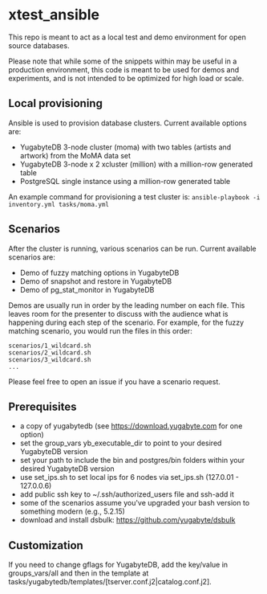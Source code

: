 # xtest_ansible

This repo is meant to act as a local test and demo environment for open source databases.

Please note that while some of the snippets within may be useful in a production environment, this code is meant to be used for demos and experiments, and is not intended to be optimized for high load or scale.

## Local provisioning

Ansible is used to provision database clusters. Current available options are:

- YugabyteDB 3-node cluster (moma) with two tables (artists and artwork) from the MoMA data set
- YugabyteDB 3-node x 2 xcluster (million) with a million-row generated table
- PostgreSQL single instance using a million-row generated table

An example command for provisioning a test cluster is:
`ansible-playbook -i inventory.yml tasks/moma.yml`

## Scenarios

After the cluster is running, various scenarios can be run. Current available scenarios are:

- Demo of fuzzy matching options in YugabyteDB
- Demo of snapshot and restore in YugabyteDB
- Demo of pg_stat_monitor in YugabyteDB

Demos are usually run in order by the leading number on each file. This leaves room for the presenter to discuss with the audience what is happening during each step of the scenario. For example, for the fuzzy matching scenario, you would run the files in this order:

```
scenarios/1_wildcard.sh
scenarios/2_wildcard.sh
scenarios/3_wildcard.sh
...
```

Please feel free to open an issue if you have a scenario request.

## Prerequisites

- a copy of yugabytedb (see <https://download.yugabyte.com> for one option)
- set the group_vars yb_executable_dir to point to your desired YugabyteDB version
- set your path to include the bin and postgres/bin folders within your desired YugabyteDB version
- use set_ips.sh to set local ips for 6 nodes via set_ips.sh (127.0.01 - 127.0.0.6)
- add public ssh key to ~/.ssh/authorized_users file and ssh-add it
- some of the scenarios assume you've upgraded your bash version to something modern (e.g., 5.2.15)
- download and install dsbulk: <https://github.com/yugabyte/dsbulk>

## Customization

If you need to change gflags for YugabyteDB, add the key/value in groups_vars/all and then in the template at tasks/yugabytedb/templates/[tserver.conf.j2|catalog.conf.j2].
